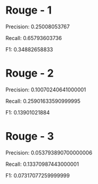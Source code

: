 # Rouge - 1
Precision: 0.25008053767

Recall: 0.65793603736

F1: 0.34882658833

# Rouge - 2
Precision: 0.10070240641000001

Recall: 0.25901633590999995

F1: 0.13901021884

# Rouge - 3
Precision: 0.053793890700000006

Recall: 0.13370987443000001

F1: 0.07317077259999999
